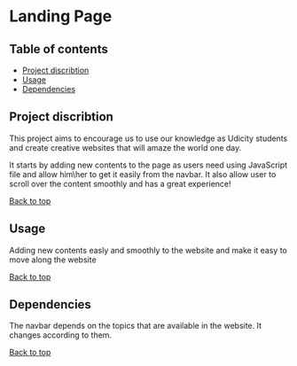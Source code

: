 # Landing Page

## Table of contents
* [Project discribtion](#project-discribtion)
* [Usage](#usage)
* [Dependencies](#dependencies)

## Project discribtion

This project aims to encourage us to use our knowledge as Udicity students and create creative websites that will amaze the world one day.

It starts by adding new contents to the page as users need using JavaScript file and allow him\her to get it easily from the navbar. It also allow user to scroll over the content smoothly and has a great experience!

[Back to top](#table-of-contents)

## Usage

Adding new contents easly and smoothly to the website and make it easy to move along the website

[Back to top](#table-of-contents)

## Dependencies

The navbar depends on the topics that are available in the website. It changes according to them.

[Back to top](#table-of-contents)